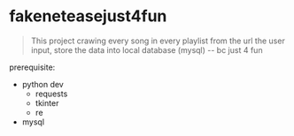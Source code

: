 # fakeneteasejust4fun

> This project crawing every song in every playlist from the url the user input, store the data 
> into local database (mysql) -- bc just 4 fun

prerequisite:
* python dev
  * requests
  * tkinter
  * re
* mysql
